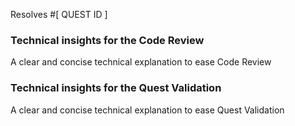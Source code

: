 Resolves #[ QUEST ID ]

### Technical insights for the Code Review

A clear and concise technical explanation to ease Code Review

### Technical insights for the Quest Validation

A clear and concise technical explanation to ease Quest Validation
